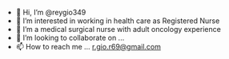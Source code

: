 - 👋 Hi, I’m @reygio349
- 👀 I’m interested in working in health care as Registered Nurse
- 🌱 I’m a medical surgical nurse with adult oncology experience
- 💞️ I’m looking to collaborate on ...
- 📫 How to reach me ... r.gio.r69@gmail.com

<!---
reygio349/reygio349 is a ✨ special ✨ repository because its `README.md` (this file) appears on your GitHub profile.
You can click the Preview link to take a look at your changes.
--->

